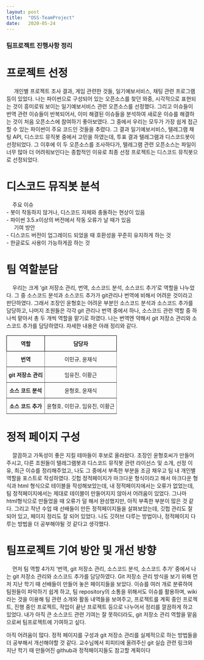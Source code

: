 ```yaml
---
layout: post
title:  "OSS-TeamProject"
date:   2020-05-24
---
```

<!--
<title> 팀프로젝트 진행사항 정리 </title>
-->

### 팀프로젝트 진행사항 정리

<h1>프로젝트 선정</h1>
<p>
 &nbsp;&nbsp;&nbsp;&nbsp; 개인별 프로젝트 조사 결과, 게임 관련한 것들, 일기예보서비스, 채팅 관련 프로그램 등이 있었다.
 나는 파이썬으로 구성되어 있는 오픈소스를 찾던 와중, 시각적으로 표현되는 것이 흥미로워 보이는 일기예보서비스 관련 오픈소스를 선정했다.
 그리고 이슈들이 번역 관련 이슈들이 반복되어서, 이미 해결된 이슈들을 분석하여 새로운 이슈를 해결하는 것이 처음 오픈소스에 참여하기 좋아보였다. 
 그 중에서 우리는 모두가 가장 쉽게 접근할 수 있는 파이썬이 주요 코드인 것들을 추렸다. 
 그 결과 일기예보서비스, 텔레그램 채팅 API, 디스코드 뮤직봇 중에서 고민을 하였는데, 투표 결과 텔레그램과 디스코드봇이 선정되었다. 
 그 이후에 이 두 오픈소스를 조사하다가, 텔레그램 관련 오픈소스는 파일이 너무 많아 더 어려워보인다는 종합적인 이유로 최종 선정 프로젝트는 디스코드 뮤직봇으로 선정되었다.

</p>


<h1>디스코드 뮤직봇 분석</h1>
<p> 
&nbsp;&nbsp;&nbsp;&nbsp;주요 이슈<br>
- 봇이 작동하지 않거나, 디스코드 자체와 충돌하는 현상이 있음<br>
- 파이썬 3.5.x이상의 버전에서 작동 오류가 날 때가 있음<br>
&nbsp;&nbsp;&nbsp;&nbsp; 기여 방안<br>
- 디스코드 버전이 업그레이드 되었을 때 호환성을 꾸준히 유지하게 하는 것<br>
- 한글로도 사용이 가능하게끔 하는 것<br>
</p>

<h1>팀 역할분담</h1>
<p>
&nbsp;&nbsp;&nbsp;&nbsp;우리는 크게 ‘git 저장소 관리, 번역, 소스코드 분석, 소스코드 추가’로 역할을 나누었다. 
그 중 소스코드 분석과 소스코드 추가가 git관리나 번역에 비해서 어려운 것이라고 판단하였다. 
그래서 조장인 윤형호는 어려운 부분인 소스코드 분석과 소스코드 추가를 담당하고, 나머지 조원들은 각각 git 관리나 번역 중에서 하나, 소스코드 관련 역할 중 하나씩 맡아서 총 두 개씩 역할을 맡기로 하였다. 
나는 번역엔 약해서 git 저장소 관리와 소스코드 추가를 담당하였다. 자세한 내용은 아래 정리와 같다. <br>

<style type="text/css">
.tg  {border-collapse:collapse;border-spacing:0;}
.tg td{border-color:black;border-style:solid;border-width:1px;font-family:Arial, sans-serif;font-size:14px;
  overflow:hidden;padding:10px 5px;word-break:normal;}
.tg th{border-color:black;border-style:solid;border-width:1px;font-family:Arial, sans-serif;font-size:14px;
  font-weight:normal;overflow:hidden;padding:10px 5px;word-break:normal;}
.tg .tg-js3t{border-color:inherit;font-family:"Trebuchet MS", Helvetica, sans-serif !important;;font-weight:bold;text-align:center;
  vertical-align:top}
.tg .tg-2g2i{border-color:inherit;font-family:"Trebuchet MS", Helvetica, sans-serif !important;;text-align:center;vertical-align:top
  }
.tg .tg-amwm{font-weight:bold;text-align:center;vertical-align:top}
</style>
<table class="tg">
<thead>
  <tr>
    <th class="tg-amwm">역할</th>
    <th class="tg-amwm">담당자</th>
  </tr>
</thead>
<tbody>
  <tr>
    <td class="tg-js3t">번역</td>
    <td class="tg-2g2i">이민규, 윤재식</td>
  </tr>
  <tr>
    <td class="tg-js3t">git 저장소 관리</td>
    <td class="tg-2g2i">임유진, 이황근</td>
  </tr>
  <tr>
    <td class="tg-js3t">소스 코드 분석</td>
    <td class="tg-2g2i">윤형호, 윤재식</td>
  </tr>
  <tr>
    <td class="tg-js3t">소스 코드 추가</td>
    <td class="tg-2g2i">윤형호, 이민규, 임유진, 이황근</td>
  </tr>
</tbody>
</table>

</p>

<h1>정적 페이지 구성</h1>
<p>
&nbsp;&nbsp;&nbsp;&nbsp;깔끔하고 가독성이 좋은 지킬 테마들이 후보로 올라왔다. 조장인 윤형호씨가 만들어주시고, 다른 조원들이 텔레그램봇과 디스코드 뮤직봇 관련 라이선스 및 소개, 선정 이유, 최근 이슈를 정리해주었고, 나도 그 중에서 부족한 부분을 조금 채우고 팀 내 개인별 역할을 포스트로 작성하였다. 
깃헙 정적페이지가 마크다운 형식이라고 해서 마크다운 형식과 html 형식으로 테이블을 작성해보았는데, 내 정적페이지에서는 오류가 없었는데, 팀 정적페이지에서는 제대로 테이블이 만들어지지 않아서 어려움이 있었다. 그나마 html형식으로 만들었을 때 오류가 덜 해서 완성했지만, 아직 부족한 부분이 많은 것 같다. 그리고 작년 수업 때 선배들이 만든 정적페이지들을 살펴보았는데, 깃헙 관리도 잘 되어 있고, 페이지 정리도 잘 되어 있었다. 나도 깃허브 다루는 방법이나, 정적페이지 다루는 방법을 더 공부해야될 것 같다고 생각했다.
</p>

<h1>팀프로젝트 기여 방안 및 개선 방향</h1>
<p>
&nbsp;&nbsp;&nbsp;&nbsp;먼저 팀 역할 4가지 ‘번역, git 저장소 관리, 소스코드 분석, 소스코드 추가’ 중에서 나는 git 저장소 관리와 소스코드 추가를 담당하였다. Git 저장소 관리 방식을 보기 위해 먼저 지난 학기 때 선배들이 만들어 놓은 페이지들을 보았다. 
이슈를 여러 개로 분류하여 팀원들이 파악하기 쉽게 하고, 팀 repository의 소통을 위해서도 이슈를 활용하며, wiki라는 것을 이용해 팀 관련 소개와 활동 내역들을 보여주고, 프로젝트를 계획 중인 프로젝트, 진행 중인 프로젝트, 작업이 끝난 프로젝트 등으로 나누어서 정리를 깔끔하게 하고 있었다. 내가 아직 큰 소스코드 관련 기여는 잘 못하더라도, git 저장소 관리 역할을 맡음으로써 팀프로젝트에 기여하고 싶다.<br>

아직 어려움이 많다. 정적 페이지를 구성과 git 저장소 관리를 실제적으로 하는 방법들을 더 공부해서 개선해야할 것 같다. 교수님께서 피피티에 올려주신 git 실습 관련 링크와 지난 학기 때 만들어진 github과 정적페이지들도 참고할 계획이다
</p>
